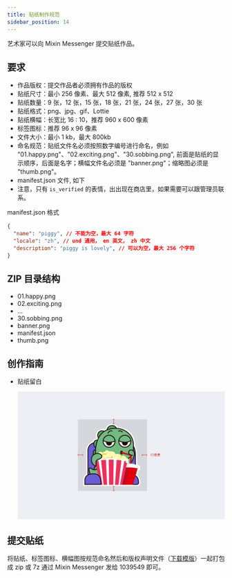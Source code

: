 ```yaml
---
title: 贴纸制作规范
sidebar_position: 14
---
```


艺术家可以向 Mixin Messenger 提交贴纸作品。

## 要求

- 作品版权：提交作品者必须拥有作品的版权
- 贴纸尺寸：最小 256 像素、最大 512 像素, 推荐 512 x 512
- 贴纸数量：9 张，12 张，15 张，18 张，21 张，24 张，27 张，30 张
- 贴纸格式：png、jpg、gif、Lottie
- 贴纸横幅：长宽比 16 : 10，推荐 960 x 600 像素
- 标签图标：推荐 96 x 96 像素
- 文件大小：最小 1 kb，最大 800kb
- 命名规范：贴纸文件名必须按照数字编号进行命名，例如 "01.happy.png"、"02.exciting.png"、"30.sobbing.png", 前面是贴纸的显示顺序，后面是名字；横幅文件名必须是 "banner.png"；缩略图必须是 "thumb.png"。
- manifest.json 文件, 如下
- 注意，只有 `is_verified` 的表情，出出现在商店里，如果需要可以跟管理员联系。

manifest.json 格式

```json
{
  "name": "piggy", // 不能为空，最大 64 字符
  "locale": "zh", // und 通用， en 英文， zh 中文
  "description": "piggy is lovely", // 可以为空，最大 256 个字符
}
```

## ZIP 目录结构

- 01.happy.png
- 02.exciting.png
- ...
- 30.sobbing.png
- banner.png
- manifest.json
- thumb.png

## 创作指南

- 贴纸留白

  ![贴纸留白](./sticker-padding.png)

## 提交贴纸

将贴纸、标签图标、横幅图按规范命名然后和版权声明文件（[下载模版](http://www.mixinbots.com/docs/sticker-copyright-notice.doc)）一起打包成 zip 或 7z 通过 Mixin Messenger 发给 1039549 即可。
